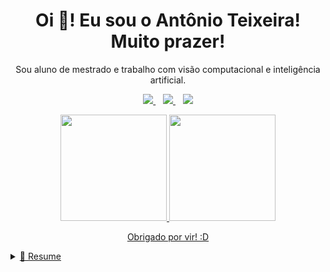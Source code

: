 

<h1 align='center'>
  Oi 👋! Eu sou o Antônio Teixeira! Muito prazer!
</h1>

<p align='center'>
  Sou aluno de mestrado e trabalho com visão computacional e inteligência artificial.
</p>



<p align='center'>
  
  <a href="https://www.linkedin.com/in/antonioteixeirasn/">
    <img src="https://img.shields.io/badge/linkedin-%230077B5.svg?&style=for-the-badge&logo=linkedin&logoColor=white" />
  </a>&nbsp;&nbsp;
  <a href="https://instagram.com/antonioteixeirasn">
    <img src="https://img.shields.io/badge/instagram-%23E4405F.svg?&style=for-the-badge&logo=instagram&logoColor=white" />        
  </a>&nbsp;&nbsp;
  <a href = "mailto:antonioteixeirasn@gmail.com"><img src="https://img.shields.io/badge/Gmail-D14836?style=for-the-badge&logo=gmail&logoColor=white" target="_blank"></a>
</p>


<p align='center'>
  <a href="https://github.com/antonioteixeirasn">
  <img height="170em" src="https://github-readme-stats.vercel.app/api?username=antonioteixeirasn&show_icons=true&theme=dark&include_all_commits=true&count_private=true"/>
  <img height="170em" src="https://github-readme-stats.vercel.app/api/top-langs/?username=antonioteixeirasn&layout=compact&langs_count=7&theme=dark"/>
</p>

 
<p align='center'>
  Obrigado por vir! :D
</p>


<details>
  <summary>📃 Resume</summary>


## Educação

- 📖 **Engenharia Elétrica**\
📆 2014 - 2021\
📍 **Universidade Federal de Viçosa** - Viçosa/MG, Brasil

## Experiência Profissional

<img align="right" src="https://img.shields.io/badge/Microsoft_Office-D83B01?style=for-the-badge&logo=microsoft-office&logoColor=white" /> 
<img align="right" src="https://img.shields.io/badge/Microsoft_Teams-6264A7?style=for-the-badge&logo=microsoft-teams&logoColor=white" />
<img align="right" src="https://img.shields.io/badge/SAP-0FAAFF?style=for-the-badge&logo=sap&logoColor=white" />
<img align="right" src="https://img.shields.io/badge/PowerBI-F2C811?style=for-the-badge&logo=Power%20BI&logoColor=white" />

- 👨‍💻 **Estagiário em Manutenção Industrial**\
📆 fev/2020 - fev/2021\
📍 **Pif Paf Alimentos** - Leopoldina/MG, Brasil
  
<img align="right" src="https://img.shields.io/badge/Trello-0052CC?style=for-the-badge&logo=trello&logoColor=white" />
<img align="right" src="https://img.shields.io/badge/Microsoft_Excel-217346?style=for-the-badge&logo=microsoft-excel&logoColor=white" />  

- 👨‍💻 **Diretor de Projetos**\
📆 jan/2019 - jan/2020\
📍 **diElétrica - Soluções em Eletrôeletrônica** - Viçosa/MG, Brazil

<img align="right" src="https://img.shields.io/badge/C-00599C?style=for-the-badge&logo=c&logoColor=white" />
<img align="right" src="https://img.shields.io/badge/C%2B%2B-00599C?style=for-the-badge&logo=c%2B%2B&logoColor=white" /> 


- 👨‍💻 **Gerente de Projetos**\
📆 jun/2018 - dez/2018\
📍 **diElétrica - Soluções em Eletrôeletrônica** - Viçosa/MG, Brazil

<img align="right" src="https://img.shields.io/badge/Facebook-1877F2?style=for-the-badge&logo=facebook&logoColor=white" />
<img align="right" src="https://img.shields.io/badge/Instagram-E4405F?style=for-the-badge&logo=instagram&logoColor=white" /> 
<img align="right" src="https://img.shields.io/badge/Adobe%20Photoshop-31A8FF?style=for-the-badge&logo=Adobe%20Photoshop&logoColor=black" />
<img align="right" src="https://img.shields.io/badge/Adobe%20Illustrator-FF9A00?style=for-the-badge&logo=adobe%20illustrator&logoColor=white" />

- 👨‍💻 **Diretor de Marketing**\
📆 jan/2018 - jul/2018\
📍 **Fórmula UFVolts Majorados** - Viçosa/MG, Brazil
